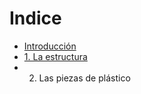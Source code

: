 # Indice

* [Introducción](README.md)
* [1. La estructura](chapter1.md)
* 2. Las piezas de plástico

